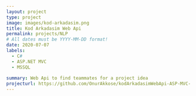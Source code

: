 ```yaml
---
layout: project
type: project
image: images/kod-arkadasim.png
title: Kod Arkadasim Web Api
permalink: projects/NLP
# All dates must be YYYY-MM-DD format!
date: 2020-07-07
labels:
  - C#
  - ASP.NET MVC
  - MSSQL
  
summary: Web Api to find teammates for a project idea
projecturl: https://github.com/OnurAkkose/kodArkadasimWebApi-ASP-MVC-
---
```


